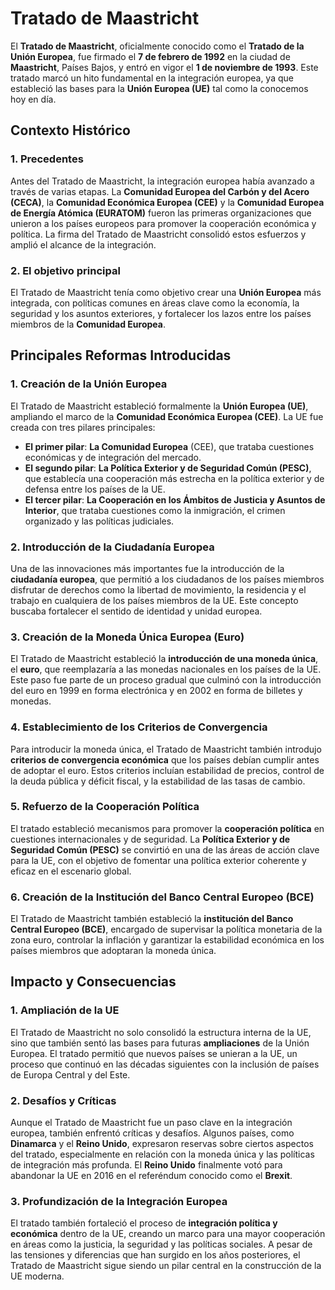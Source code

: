 # Tratado de Maastricht

El **Tratado de Maastricht**, oficialmente conocido como el **Tratado de la Unión Europea**, fue firmado el **7 de febrero de 1992** en la ciudad de **Maastricht**, Países Bajos, y entró en vigor el **1 de noviembre de 1993**. Este tratado marcó un hito fundamental en la integración europea, ya que estableció las bases para la **Unión Europea (UE)** tal como la conocemos hoy en día.

## Contexto Histórico

### 1. **Precedentes**
Antes del Tratado de Maastricht, la integración europea había avanzado a través de varias etapas. La **Comunidad Europea del Carbón y del Acero (CECA)**, la **Comunidad Económica Europea (CEE)** y la **Comunidad Europea de Energía Atómica (EURATOM)** fueron las primeras organizaciones que unieron a los países europeos para promover la cooperación económica y política. La firma del Tratado de Maastricht consolidó estos esfuerzos y amplió el alcance de la integración.

### 2. **El objetivo principal**
El Tratado de Maastricht tenía como objetivo crear una **Unión Europea** más integrada, con políticas comunes en áreas clave como la economía, la seguridad y los asuntos exteriores, y fortalecer los lazos entre los países miembros de la **Comunidad Europea**.

## Principales Reformas Introducidas

### 1. **Creación de la Unión Europea**
El Tratado de Maastricht estableció formalmente la **Unión Europea (UE)**, ampliando el marco de la **Comunidad Económica Europea (CEE)**. La UE fue creada con tres pilares principales:

- **El primer pilar**: **La Comunidad Europea** (CEE), que trataba cuestiones económicas y de integración del mercado.
- **El segundo pilar**: **La Política Exterior y de Seguridad Común (PESC)**, que establecía una cooperación más estrecha en la política exterior y de defensa entre los países de la UE.
- **El tercer pilar**: **La Cooperación en los Ámbitos de Justicia y Asuntos de Interior**, que trataba cuestiones como la inmigración, el crimen organizado y las políticas judiciales.

### 2. **Introducción de la Ciudadanía Europea**
Una de las innovaciones más importantes fue la introducción de la **ciudadanía europea**, que permitió a los ciudadanos de los países miembros disfrutar de derechos como la libertad de movimiento, la residencia y el trabajo en cualquiera de los países miembros de la UE. Este concepto buscaba fortalecer el sentido de identidad y unidad europea.

### 3. **Creación de la Moneda Única Europea (Euro)**
El Tratado de Maastricht estableció la **introducción de una moneda única**, el **euro**, que reemplazaría a las monedas nacionales en los países de la UE. Este paso fue parte de un proceso gradual que culminó con la introducción del euro en 1999 en forma electrónica y en 2002 en forma de billetes y monedas.

### 4. **Establecimiento de los Criterios de Convergencia**
Para introducir la moneda única, el Tratado de Maastricht también introdujo **criterios de convergencia económica** que los países debían cumplir antes de adoptar el euro. Estos criterios incluían estabilidad de precios, control de la deuda pública y déficit fiscal, y la estabilidad de las tasas de cambio.

### 5. **Refuerzo de la Cooperación Política**
El tratado estableció mecanismos para promover la **cooperación política** en cuestiones internacionales y de seguridad. La **Política Exterior y de Seguridad Común (PESC)** se convirtió en una de las áreas de acción clave para la UE, con el objetivo de fomentar una política exterior coherente y eficaz en el escenario global.

### 6. **Creación de la Institución del Banco Central Europeo (BCE)**
El Tratado de Maastricht también estableció la **institución del Banco Central Europeo (BCE)**, encargado de supervisar la política monetaria de la zona euro, controlar la inflación y garantizar la estabilidad económica en los países miembros que adoptaran la moneda única.

## Impacto y Consecuencias

### 1. **Ampliación de la UE**
El Tratado de Maastricht no solo consolidó la estructura interna de la UE, sino que también sentó las bases para futuras **ampliaciones** de la Unión Europea. El tratado permitió que nuevos países se unieran a la UE, un proceso que continuó en las décadas siguientes con la inclusión de países de Europa Central y del Este.

### 2. **Desafíos y Críticas**
Aunque el Tratado de Maastricht fue un paso clave en la integración europea, también enfrentó críticas y desafíos. Algunos países, como **Dinamarca** y el **Reino Unido**, expresaron reservas sobre ciertos aspectos del tratado, especialmente en relación con la moneda única y las políticas de integración más profunda. El **Reino Unido** finalmente votó para abandonar la UE en 2016 en el referéndum conocido como el **Brexit**.

### 3. **Profundización de la Integración Europea**
El tratado también fortaleció el proceso de **integración política y económica** dentro de la UE, creando un marco para una mayor cooperación en áreas como la justicia, la seguridad y las políticas sociales. A pesar de las tensiones y diferencias que han surgido en los años posteriores, el Tratado de Maastricht sigue siendo un pilar central en la construcción de la UE moderna.